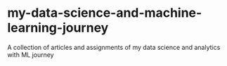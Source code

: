 # my-data-science-and-machine-learning-journey
A collection of articles and assignments of my data science and analytics with ML  journey
